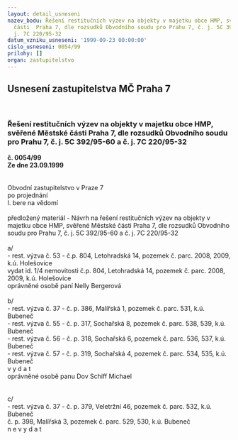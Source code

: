 ```yaml
---
layout: detail_usneseni
nazev_bodu: Řešení restitučních výzev na objekty v majetku obce HMP, svěřené Městské
  části  Praha 7, dle rozsudků Obvodního soudu pro Prahu 7, č. j. 5C 392/95-60 a č.
  j. 7C 220/95-32
datum_vzniku_usneseni: '1999-09-23 00:00:00'
cislo_usneseni: 0054/99
prilohy: []
organ: zastupitelstvo
---
```

<div id="ucUsn_pList" class="usn">
	<span><h2>Usnesení zastupitelstva MČ Praha 7 </h2>
<br></span><div class="standBody">
<span><h3>Řešení restitučních výzev na objekty v majetku obce HMP, svěřené Městské části  Praha 7, dle rozsudků Obvodního soudu pro Prahu 7, č. j. 5C 392/95-60 a č. j. 7C 220/95-32</h3></span><div class="center">
		<strong>č. 0054/99</strong><br>
	</div>
<div class="center">
		<strong>Ze dne 23.09.1999</strong><br><br>
	</div>
<br>Obvodní zastupitelstvo v Praze 7<br>po projednání<br>I.	bere na vědomí<br><br> předložený materiál - Návrh na řešení restitučních výzev na objekty v majetku obce HMP, svěřené Městské části  Praha 7, dle rozsudků Obvodního soudu pro Prahu 7, č. j. 5C 392/95-60 a č. j. 7C 220/95-32<br><br>a/<br>- rest. výzva č. 53  -  č.p. 804, Letohradská 14, pozemek č. parc. 2008, 2009, k.ú. Holešovice<br>      vydat  id. 1/4  nemovitosti č.p. 804, Letohradská 14, pozemek č. parc. 2008, 2009, k.ú. Holešovice<br>  oprávněné osobě paní Nelly Bergerová<br><br>b/<br>- rest. výzva č. 37  -  č. p. 386, Malířská 1, pozemek č. parc. 531, k.ú. Bubeneč<br>- rest. výzva č. 55  -  č. p. 317, Sochařská 8, pozemek č. parc. 538, 539, k.ú. Bubeneč<br>- rest. výzva č. 56  -  č. p. 318, Sochařská 6, pozemek č. parc. 536, 537, k.ú. Bubeneč<br>- rest. výzva č. 57  -  č. p. 319, Sochařská 4, pozemek č. parc. 534, 535, k.ú. Bubeneč<br>    v y d a t  <br>oprávněné osobě panu Dov Schiff Michael<br><br><br>c/<br>- rest. výzva č. 37  -  č. p. 379, Veletržní 46, pozemek č. parc. 532, k.ú. Bubeneč<br>                                  č. p. 398, Malířská 3, pozemek č. parc. 529, 530, k.ú. Bubeneč<br>  n e v y d a t<br>
</div>
</div>
